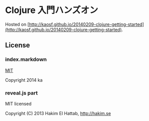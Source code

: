 # Clojure 入門ハンズオン

Hosted on [http://kaosf.github.io/20140209-clojure-getting-started](http://kaosf.github.io/20140209-clojure-getting-started).

## License

### index.markdown

[MIT](http://opensource.org/licenses/MIT)

Copyright 2014 ka

### reveal.js part

MIT licensed

Copyright (C) 2013 Hakim El Hattab, http://hakim.se
